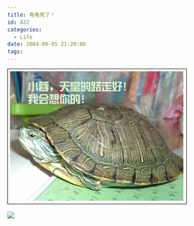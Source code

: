 ```yaml
---
title: 龟龟死了！
id: 822
categories:
  - Life
date: 2004-09-05 21:20:00
tags:
---
```


![](/images/2004/09/05_12740.jpg)

![](/images/2007/08/26_em028_12965.gif)&nbsp;
